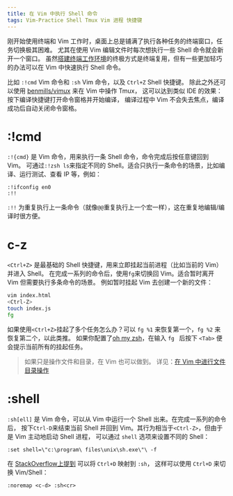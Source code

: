 ```yaml
---
title: 在 Vim 中执行 Shell 命令
tags: Vim-Practice Shell Tmux Vim 进程 快捷键
---
```


刚开始使用终端和 Vim 工作时，桌面上总是铺满了执行各种任务的终端窗口，任务切换极其困难。
尤其在使用 Vim 编辑文件时每次想执行一些 Shell 命令就会新开一个窗口。
虽然[搭建终端工作环境][tmux]的终极方式是终端复用，但有一些更加轻巧的办法可以在 Vim 中快速执行 Shell 命令。

比如 `:!cmd` Vim 命令和 `:sh` Vim 命令，以及 `Ctrl+Z` Shell 快捷键。
除此之外还可以使用 [benmills/vimux][benmills/vimux] 来在 Vim 中操作 Tmux，
这可以达到类似 IDE 的效果：按下编译快捷键打开命令窗格并开始编译，
编译过程中 Vim 不会失去焦点，编译成功后自动关闭命令窗格。

<!--more-->

# :!cmd

`:!{cmd}` 是 Vim 命令，用来执行一条 Shell 命令，命令完成后按任意键回到 Vim。
可通过`:!zsh ls`来指定不同的 Shell。适合只执行一条命令的场景，比如编译、运行测试、查看 IP 等，例如：

```vim
:!ifconfig en0
:!!
```

`:!!` 为重复执行上一条命令（就像`@@`重复执行上一个宏一样），这在重复地编辑/编译时很方便。

# c-z

`<Ctrl+Z>` 是最基础的 Shell 快捷键，用来立即挂起当前进程（比如当前的 Vim）并进入 Shell。
在完成一系列的命令后，使用`fg`来切换回 Vim。适合暂时离开 Vim 但需要执行多条命令的场景。
例如暂时挂起 Vim 去创建一个新的文件：

```bash
vim index.html
<Ctrl-Z>
touch index.js
fg
```

如果使用`<Ctrl+Z>`挂起了多个任务怎么办？可以 `fg %1` 来恢复第一个，`fg %2` 来恢复第二个，以此类推。
如果你配置了[oh my zsh][omz]，在输入 `fg ` 后按下 `<Tab>` 便会提示当前所有的挂起任务。

> 如果只是操作文件和目录，在 Vim 也可以做到。
> 详见：[在 Vim 中进行文件目录操作](/2016/10/14/vim-file-and-directory.html)

# :shell

`:sh[ell]` 是 Vim 命令，可以从 Vim 中运行一个 Shell 出来。在完成一系列的命令后，
按下`Ctrl-D`来结束当前 Shell 并回到 Vim。其行为相当于`<Ctrl-Z>`，但由于是 Vim 主动地启动 Shell 进程，
可以通过 `shell` 选项来设置不同的 Shell：

```vim
:set shell=\"c:\program\ files\unix\sh.exe\"\ -f
```

在 [StackOverflow上提到][stackoverflow] 可以将 `Ctrl+D` 映射到 `:sh`，
这样可以使用 `Ctrl+D` 来切换 Vim/Shell：

```vim
:noremap <c-d> :sh<cr>
```

[stackoverflow]: http://stackoverflow.com/questions/1236563/how-do-i-run-a-terminal-inside-of-vim
[tmux]: /2015/11/06/tmux-startup.html
[omz]: https://github.com/robbyrussell/oh-my-zsh
[benmills/vimux]: https://github.com/benmills/vimux 
